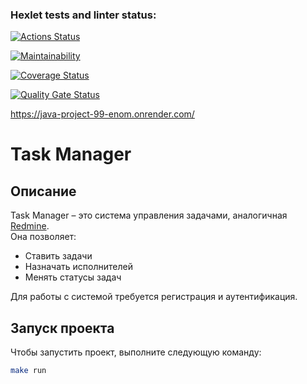 ### Hexlet tests and linter status:
[![Actions Status](https://github.com/gorelikova1993/java-project-99/actions/workflows/hexlet-check.yml/badge.svg)](https://github.com/gorelikova1993/java-project-99/actions)

[![Maintainability](https://qlty.sh/badges/abf80239-94c5-4368-9997-9fc42d9f4d26/maintainability.svg)](https://qlty.sh/gh/gorelikova1993/projects/java-project-99)

[![Coverage Status](https://coveralls.io/repos/github/gorelikova1993/java-project-99/badge.svg?branch=main)](https://coveralls.io/github/gorelikova1993/java-project-99?branch=main)

[![Quality Gate Status](https://sonarcloud.io/api/project_badges/measure?project=gorelikova1993_java-project-99&metric=alert_status)](https://sonarcloud.io/summary/new_code?id=gorelikova1993_java-project-99)

https://java-project-99-enom.onrender.com/

# Task Manager

## Описание

Task Manager – это система управления задачами, аналогичная [Redmine](http://www.redmine.org/).  
Она позволяет:
- Ставить задачи
- Назначать исполнителей
- Менять статусы задач

Для работы с системой требуется регистрация и аутентификация.

## Запуск проекта

Чтобы запустить проект, выполните следующую команду:

```bash
make run
